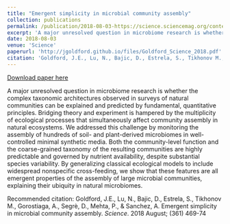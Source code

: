 ```yaml
---
title: "Emergent simplicity in microbial community assembly"
collection: publications
permalink: /publication/2018-08-03-https://science.sciencemag.org/content/361/6401/469.abstract
excerpt: 'A major unresolved question in microbiome research is whether the complex taxonomic architectures observed in surveys of natural communities can be explained and predicted by fundamental, quantitative principles. Bridging theory and experiment is hampered by the multiplicity of ecological processes that simultaneously affect community assembly in natural ecosystems. We addressed this challenge by monitoring the assembly of hundreds of soil- and plant-derived microbiomes in well-controlled minimal synthetic media. Both the community-level function and the coarse-grained taxonomy of the resulting communities are highly predictable and governed by nutrient availability, despite substantial species variability. By generalizing classical ecological models to include widespread nonspecific cross-feeding, we show that these features are all emergent properties of the assembly of large microbial communities, explaining their ubiquity in natural microbiomes.'
date: 2018-08-03
venue: 'Science'
paperurl: 'http://jgoldford.github.io/files/Goldford_Science_2018.pdf'
citation: 'Goldford, J.E., Lu, N., Bajic, D., Estrela, S., Tikhonov M., Gorostiaga, A., Segrè, D., Mehta, P., &amp; Sanchez, A. Emergent simplicity in microbial community assembly. <i>Science</i>. 2018 August; (361) 469-74'
---
```


<a href='http://jgoldford.github.io/files/Goldford_Science_2018.pdf'>Download paper here</a>

A major unresolved question in microbiome research is whether the complex taxonomic architectures observed in surveys of natural communities can be explained and predicted by fundamental, quantitative principles. Bridging theory and experiment is hampered by the multiplicity of ecological processes that simultaneously affect community assembly in natural ecosystems. We addressed this challenge by monitoring the assembly of hundreds of soil- and plant-derived microbiomes in well-controlled minimal synthetic media. Both the community-level function and the coarse-grained taxonomy of the resulting communities are highly predictable and governed by nutrient availability, despite substantial species variability. By generalizing classical ecological models to include widespread nonspecific cross-feeding, we show that these features are all emergent properties of the assembly of large microbial communities, explaining their ubiquity in natural microbiomes.

Recommended citation: Goldford, J.E., Lu, N., Bajic, D., Estrela, S., Tikhonov M., Gorostiaga, A., Segrè, D., Mehta, P., & Sanchez, A. Emergent simplicity in microbial community assembly. <i>Science</i>. 2018 August; (361) 469-74